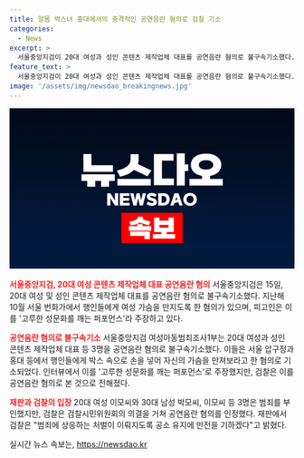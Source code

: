 ```yaml
---
title: 알몸 박스녀 홍대에서의 충격적인 공연음란 혐의로 검찰 기소
categories:
  - News
excerpt: >
  서울중앙지검이 20대 여성과 성인 콘텐츠 제작업체 대표를 공연음란 혐의로 불구속기소했다. 이들은 10월 서울 번화가에서 행인들에게 여성 가슴을 만지게 한 혐의를 받으며, 이를 유튜브 등을 통해 공개했다. 공연음란 혐의를 부인했지만 검찰은 인정했고, 이들이 경제적 이익을 목적으로 이런 퍼포먼스를 했다고 밝혔다. 범죄에 상응하는 처벌이 이뤄지도록 공소 유지에 만전을 기하겠다고 검찰은 설명했다.
feature_text: >
  서울중앙지검이 20대 여성과 성인 콘텐츠 제작업체 대표를 공연음란 혐의로 불구속기소했다. 이들은 10월 서울 번화가에서 행인들에게 여성 가슴을 만지게 한 혐의를 받으며, 이를 유튜브 등을 통해 공개했다. 공연음란 혐의를 부인했지만 검찰은 인정했고, 이들이 경제적 이익을 목적으로 이런 퍼포먼스를 했다고 밝혔다. 범죄에 상응하는 처벌이 이뤄지도록 공소 유지에 만전을 기하겠다고 검찰은 설명했다.
image: '/assets/img/newsdao_breakingnews.jpg'
---
```


<p><img src="/assets/img/newsdao_breakingnews.jpg" alt="bookingtag 속보" /></p>

<p><b><span style="color: #ee2323;">서울중앙지검, 20대 여성 콘텐츠 제작업체 대표 공연음란 혐의</span></b>
서울중앙지검은 15일, 20대 여성 및 성인 콘텐츠 제작업체 대표를 공연음란 혐의로 불구속기소했다. 지난해 10월 서울 번화가에서 행인들에게 여성 가슴을 만지도록 한 혐의가 있으며, 피고인은 이를 '고루한 성문화를 깨는 퍼포먼스'라 주장하고 있다.</p>

<p><b><span style="color: #ee2323;">공연음란 혐의로 불구속기소</span></b>
서울중앙지검 여성아동범죄조사1부는 20대 여성과 성인 콘텐츠 제작업체 대표 등 3명을 공연음란 혐의로 불구속기소했다. 이들은 서울 압구정과 홍대 등에서 행인들에게 박스 속으로 손을 넣어 자신의 가슴을 만져보라고 한 혐의로 기소되었다. 인터뷰에서 이를 '고루한 성문화를 깨는 퍼포먼스'로 주장했지만, 검찰은 이를 공연음란 혐의로 본 것으로 전해졌다.</p>

<p><b><span style="color: #ee2323;">재판과 검찰의 입장</span></b>
20대 여성 이모씨와 30대 남성 박모씨, 이모씨 등 3명은 범죄를 부인했지만, 검찰은 검찰시민위원회의 의결을 거쳐 공연음란 혐의를 인정했다. 재판에서 검찰은 "범죄에 상응하는 처벌이 이뤄지도록 공소 유지에 만전을 기하겠다"고 밝혔다.</p>

<p data-ke-size="size16"></p>
실시간 뉴스 속보는, <a href="https://newsdao.kr" rel="dofollow">https://newsdao.kr</a>


